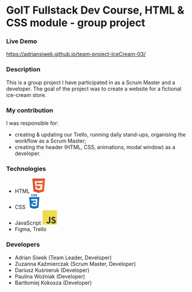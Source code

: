 # GoIT Fullstack Dev Course, HTML & CSS module - group project
### Live Demo
https://adriansiwek.github.io/team-project-IceCream-03/

### Description
This is a group project I have participated in as a Scrum Master and a developer. The goal of the project was to create a website for a fictional ice-cream store. 

### My contribution
I was responsible for: 
- creating & updating our Trello, running daily stand-ups, organising the workflow as a Scrum Master;
- creating the header (HTML, CSS, animations, modal window) as a developer.

### Technologies
- HTML <img src="https://github.com/devicons/devicon/blob/master/icons/html5/html5-original.svg" title="HTML5" alt="HTML" width="40" height="40"/>&nbsp;
- CSS <img src="https://github.com/devicons/devicon/blob/master/icons/css3/css3-plain-wordmark.svg"  title="CSS3" alt="CSS" width="40" height="40"/>&nbsp;
- JavaScript <img src="https://github.com/devicons/devicon/blob/master/icons/javascript/javascript-original.svg" title="JavaScript" alt="JavaScript" width="40" height="40"/>&nbsp;
- Figma, Trello

### Developers
- Adrian Siwek (Team Leader, Developer)
- Zuzanna Kaźmierczak (Scrum Master, Developer)
- Dariusz Kuśnieruk (Developer)
- Paulina Woźniak (Developer)
- Bartłomiej Kokosza (Developer)

